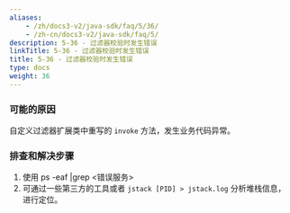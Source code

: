 ```yaml
---
aliases:
    - /zh/docs3-v2/java-sdk/faq/5/36/
    - /zh-cn/docs3-v2/java-sdk/faq/5/
description: 5-36 - 过滤器校验时发生错误
linkTitle: 5-36 - 过滤器校验时发生错误
title: 5-36 - 过滤器校验时发生错误
type: docs
weight: 36
---
```






### 可能的原因

自定义过滤器扩展类中重写的 `invoke` 方法，发生业务代码异常。

### 排查和解决步骤
1. 使用 ps -eaf |grep <错误服务>
2. 可通过一些第三方的工具或者 `jstack [PID] > jstack.log` 分析堆栈信息，进行定位。